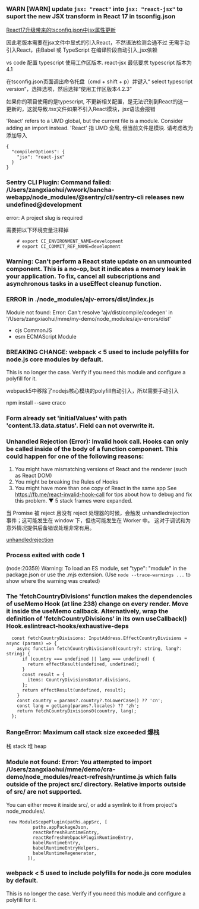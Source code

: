 
### WARN [WARN] update `jsx: "react"` into `jsx: "react-jsx"` to suport the new JSX transform in React 17 in tsconfig.json
[React17升级带来的tsconfig.json中jsx属性更新](https://zhuanlan.zhihu.com/p/313040458)

因此老版本需要在jsx文件中显式的引入React，不然语法检测会通不过
无需手动引入React，由Babel 或 TypeScript 在编译阶段自动引入_jsx依赖


 vs code 配置 typescript 使用工作区版本. react-jsx 最低要求 typescript 版本为 4.1

在tsconfig.json页面调出命令托盘（cmd + shift + p）并键入“ select typescript version”，选择选项，然后选择“使用工作区版本4.2.3”

如果你的项目使用的是typescript, 不更新相关配置，是无法识别到React的这一更新的，这就导致.tsx文件如果不引入React模块，jsx语法会报错

'React' refers to a UMD global, but the current file is a module. Consider adding an import instead.
'React' 指 UMD 全局, 但当前文件是模块. 请考虑改为添加导入

```
{
  "compilerOptions": {
    "jsx": "react-jsx"
  }
}

```

### Sentry CLI Plugin: Command failed: /Users/zangxiaohui/wwork/bancha-webapp/node_modules/@sentry/cli/sentry-cli releases new undefined@development
error: A project slug is required

需要把以下环境变量注释掉
```
	# export CI_ENVIRONMENT_NAME=development
	# export CI_COMMIT_REF_NAME=development
```

### Warning: Can't perform a React state update on an unmounted component. This is a no-op, but it indicates a memory leak in your application. To fix, cancel all subscriptions and asynchronous tasks in a useEffect cleanup function.


### ERROR in ./node_modules/ajv-errors/dist/index.js
Module not found: Error: Can't resolve 'ajv/dist/compile/codegen' in '/Users/zangxiaohui/mme/my-demo/node_modules/ajv-errors/dist'

- cjs CommonJS
- esm ECMAScript Module


### BREAKING CHANGE: webpack < 5 used to include polyfills for node.js core modules by default.
This is no longer the case. Verify if you need this module and configure a polyfill for it.

webpack5中移除了nodejs核心模块的polyfill自动引入，所以需要手动引入

npm install --save craco

### Form already set 'initialValues' with path 'content.13.data.status'. Field can not overwrite it.



### Unhandled Rejection (Error): Invalid hook call. Hooks can only be called inside of the body of a function component. This could happen for one of the following reasons:
1. You might have mismatching versions of React and the renderer (such as React DOM)
2. You might be breaking the Rules of Hooks
3. You might have more than one copy of React in the same app
See https://fb.me/react-invalid-hook-call for tips about how to debug and fix this problem.
▼ 5 stack frames were expanded.


当 Promise 被 reject 且没有 reject 处理器的时候，会触发 unhandledrejection 事件；这可能发生在 window 下，但也可能发生在 Worker 中。 这对于调试和为意外情况提供后备错误处理非常有用。

[unhandledrejection](https://developer.mozilla.org/zh-CN/docs/Web/API/Window/unhandledrejection_event)



### Process exited with code 1
(node:20359) Warning: To load an ES module, set "type": "module" in the package.json or use the .mjs extension.
(Use `node --trace-warnings ...` to show where the warning was created)


### The 'fetchCountryDivisions' function makes the dependencies of useMemo Hook (at line 238) change on every render. Move it inside the useMemo callback. Alternatively, wrap the definition of 'fetchCountryDivisions' in its own useCallback() Hook.eslintreact-hooks/exhaustive-deps

```
  const fetchCountryDivisions: InputAddress.EffectCountryDivisions = async (params) => {
    async function fetchCountryDivisions0(country?: string, lang?: string) {
      if (country === undefined || lang === undefined) {
        return effectResult(undefined, undefined);
      }
      const result = {
        items: CountryDivisionsData?.divisions,
      };
      return effectResult(undefined, result);
    }
    const country = params?.country?.toLowerCase() ?? 'cn';
    const lang = getLang(params?.locales) ?? 'zh';
    return fetchCountryDivisions0(country, lang);
  };
```

### RangeError: Maximum call stack size exceeded 爆栈

栈 stack 
堆 heap

### Module not found: Error: You attempted to import /Users/zangxiaohui/mme/demo/cra-demo/node_modules/react-refresh/runtime.js which falls outside of the project src/ directory. Relative imports outside of src/ are not supported.
You can either move it inside src/, or add a symlink to it from project's node_modules/.

```
 new ModuleScopePlugin(paths.appSrc, [
          paths.appPackageJson,
          reactRefreshRuntimeEntry,
          reactRefreshWebpackPluginRuntimeEntry,
          babelRuntimeEntry,
          babelRuntimeEntryHelpers,
          babelRuntimeRegenerator,
        ]),
```

###  webpack < 5 used to include polyfills for node.js core modules by default.
This is no longer the case. Verify if you need this module and configure a polyfill for it.
